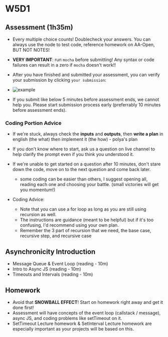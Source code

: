 # W5D1

## Assessment (1h35m)
- Every multiple choice counts! Doublecheck your answers. You can always use the node to test code, reference homework on AA-Open, BUT NOT NOTES! 

- **VERY IMPORTANT**: run `mocha` before submitting! Any syntax or code failures can result in a zero if `mocha` doesn't work!!

- After you have finished and submitted your assessment, you can verify your submission by clicking `your submission`: 
- ![example](https://i.imgur.com/EMyUqNW.png)
  
- If you submit like below 5 minutes before assessment ends, we cannot help you. Please start submission process early (preferrably 10 minutes before assessment ends).

### Coding Portion Advice
- If we're stuck, always check the **inputs** and **outputs**, then **write a plan** in english (the what) then implement it (the how) - polya's plan

- If you don't know where to start, ask us a question on live channel to help clarify the prompt even if you think you understood it.

- If we're unable to get started on a question after 10 minutes, don't stare down the code, move on to the next question and come back later.  
  - some coding can be easier than others, I suggest opening all, reading each one and choosing your battle. (small victories will get you momentum!)

- Coding Advice:
  - Note that you can use a for loop as long as you are still using recursion as well.
  - The instructions are guidance (meant to be helpful) but if it's too confusing, I'd recommend using your own plan.
  - Remember the 3 part of recursion that we need, the base case, recursive step, and recursive case



## Asynchronicity Introduction
- Message Queue & Event Loop (reading - 10m)
- Intro to Async JS (reading - 10m)
- Timeouts and Intervals (reading - 10m)

## Homework
- Avoid that **SNOWBALL EFFECT**! Start on homework right away and get it done first!
- Assessment will have concepts of the event loop (callstack / message), async JS, and coding problems like setTimeout on it. 
- SetTimeout Lecture homework & SetInterval Lecture homework are especially important as your projects will be based on this.